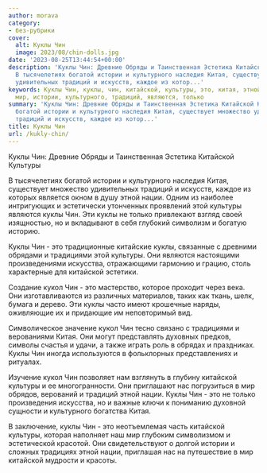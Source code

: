 ```yaml
---
author: morava
category:
- без-рубрики
cover:
  alt: Куклы Чин
  image: 2023/08/chin-dolls.jpg
date: '2023-08-25T13:44:54+00:00'
description: 'Куклы Чин: Древние Обряды и Таинственная Эстетика Китайской Культуры
  В тысячелетиях богатой истории и культурного наследия Китая, существует множество
  удивительных традиций и искусств, каждое из котор...'
keywords: Куклы Чин, куклы, чин, китайской, культуры, это, китая, этной, нации, кукол,
  мир, истории, культурного, традиций, являются, только
summary: 'Куклы Чин: Древние Обряды и Таинственная Эстетика Китайской Культуры В тысячелетиях
  богатой истории и культурного наследия Китая, существует множество удивительных
  традиций и искусств, каждое из котор...'
title: Куклы Чин
url: /kukly-chin/
---
```


Куклы Чин: Древние Обряды и Таинственная Эстетика Китайской Культуры

В тысячелетиях богатой истории и культурного наследия Китая, существует множество удивительных традиций и искусств, каждое из которых является окном в душу этной нации. Одним из наиболее интригующих и эстетически утонченных проявлений этой культуры являются куклы Чин. Эти куклы не только привлекают взгляд своей изящностью, но и вкладывают в себя глубокий символизм и богатую историю.

Куклы Чин \- это традиционные китайские куклы, связанные с древними обрядами и традициями этой культуры. Они являются настоящими произведениями искусства, отражающими гармонию и грацию, столь характерные для китайской эстетики.

Создание кукол Чин \- это мастерство, которое проходит через века. Они изготавливаются из различных материалов, таких как ткань, шелк, бумага и дерево. Эти куклы часто имеют крошечные наряды, оживляющие их и придающие им неповторимый вид.

Символическое значение кукол Чин тесно связано с традициями и верованиями Китая. Они могут представлять духовных предков, символы счастья и удачи, а также играть роль в обрядах и праздниках. Куклы Чин иногда используются в фольклорных представлениях и ритуалах.

Изучение кукол Чин позволяет нам взглянуть в глубину китайской культуры и ее многогранности. Они приглашают нас погрузиться в мир обрядов, верований и традиций этной нации. Куклы Чин \- это не только произведения искусства, но и важные ключи к пониманию духовной сущности и культурного богатства Китая.

В заключение, куклы Чин \- это неотъемлемая часть китайской культуры, которая наполняет наш мир глубоким символизмом и эстетической красотой. Они свидетельствуют о долгой истории и сложных традициях этной нации, приглашая нас на путешествие в мир китайской мудрости и красоты.